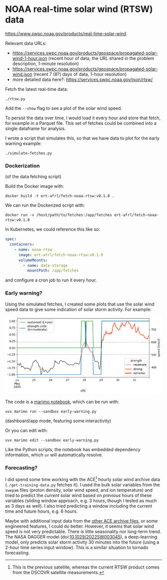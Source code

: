 # NOAA real-time solar wind (RTSW) data

https://www.swpc.noaa.gov/products/real-time-solar-wind

Relevant data URLs:

- https://services.swpc.noaa.gov/products/geospace/propagated-solar-wind-1-hour.json
  (recent hour of data, the URL shared in the problem description, 1-minute resolution)
- https://services.swpc.noaa.gov/products/geospace/propagated-solar-wind.json
  (recent 7 (8?) days of data, 1-hour resolution)
- more detailed data here?: https://services.swpc.noaa.gov/json/rtsw/

Fetch the latest real-time data:

```
./rtsw.py
```

Add the `--show` flag to see a plot of the solar wind speed.

To persist the data over time, I would load it every hour and store that fetch,
for example in a Parquet file.
This set of fetches could be combined into a single dataframe for analysis.

I wrote a script that simulates this,
so that we have data to plot for the early warning example:

```
./simulate-fetches.py
```

### Dockerization

(of the data fetching script)

Build the Docker image with:

```
docker build -t ert-afrl/fetch-noaa-rtsw:v0.1.0 .
```

We can run the Dockerized script with:

```
docker run -v /host/path/to/fetches:/app/fetches ert-afrl/fetch-noaa-rtsw:v0.1.0
```

In Kubernetes, we could reference this like so:

```yaml
spec:
  containers:
    - name: noaa-rtsw
      image: ert-afrl/fetch-noaa-rtsw:v0.1.0
      volumeMounts:
        - name: data-storage
          mountPath: /app/fetches
```

and configure a cron job to run it every hour.

### Early warning?

Using the simulated fetches, I created some plots that use the solar wind speed data to give some indication of solar storm activity. For example:

![RTSW strength and sustain example](./sw-strength-sustain-2025-05-24.png)

The code is a [marimo notebook](https://marimo.io/), which can be run with:

```
uvx marimo run --sandbox early-warning.py
```

(dashboard/app mode, featuring some interactivity)

Or you can edit with:

```
uvx marimo edit --sandbox early-warning.py
```

Like the Python scripts, the notebook has embedded dependency information, which `uv` will automatically resolve.

### Forecasting?

I did spend some time working with the ACE[^1] hourly solar wind archive data (`./get-training-data.py` fetches it).
I used the bulk solar variables from the `swepam` files (proton density, solar wind speed, and ion temperature) and tried to predict the _current_ solar wind based on _previous_ hours of these variables (sliding window approach, e.g. 3 hours, though I tested as much as 3 days as well).
I also tried predicting a window including the current time and future hours, e.g. 6 hours.

Maybe with additional input data from the [other ACE archive files](https://sohoftp.nascom.nasa.gov/sdb/goes/ace/monthly/), or some engineered features, I could do better.
However, it seems that solar wind speed is not very predictable.
There is little seasonality nor long-term trend.
The NASA DAGGER model (doi:[10.1029/2022SW003045](https://doi.org/10.1029/2022SW003045)), a deep-learning model, only predicts solar storm activity 30 minutes into the future (using a 2-hour time series input window).
This is a similar situation to tornado forecasting.

[^1]: This is the previous satellite, whereas the current RTSW product comes from the DSCOVR satellite measurements.
